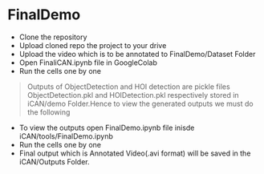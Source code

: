 # FinalDemo

- Clone the repository
- Upload  cloned repo the project to your drive
- Upload the video which is to be annotated to FinalDemo/Dataset Folder
- Open FinaliCAN.ipynb file in GoogleColab
- Run the cells one by one
> Outputs of ObjectDetection and HOI detection are pickle files ObjectDetection.pkl and HOIDetection.pkl respectively stored in iCAN/demo Folder.Hence to view the generated outputs we must do the following
- To view the outputs open FinalDemo.ipynb file inisde iCAN/tools/FinalDemo.ipynb
- Run the cells one by one
- Final output which is Annotated Video(.avi format) will be saved in the iCAN/Outputs Folder.
